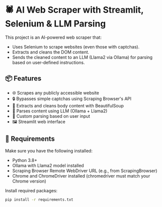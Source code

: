 
# 🕷️ AI Web Scraper with Streamlit, Selenium & LLM Parsing

This project is an AI-powered web scraper that:

- Uses Selenium to scrape websites (even those with captchas).
- Extracts and cleans the DOM content.
- Sends the cleaned content to an LLM (Llama2 via Ollama) for parsing based on user-defined instructions.

## 📦 Features

- 🌐 Scrapes any publicly accessible website
- 🔒 Bypasses simple captchas using Scraping Browser's API
- 🧹 Extracts and cleans body content with BeautifulSoup
- 🤖 Parses content using LLM (Ollama + Llama2)
- 🧠 Custom parsing based on user input
- 🖼️ Streamlit web interface


## 🧰 Requirements

Make sure you have the following installed:

- Python 3.8+
- Ollama with Llama2 model installed
- Scraping Browser Remote WebDriver URL (e.g., from ScrapingBrowser)
- Chrome and ChromeDriver installed (chromedriver must match your Chrome version)

Install required packages:

```bash
pip install -r requirements.txt
```

